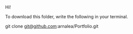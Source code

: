 Hi!

To download this folder, write the following in your terminal.

git clone git@github.com:arnalea/Portfolio.git

